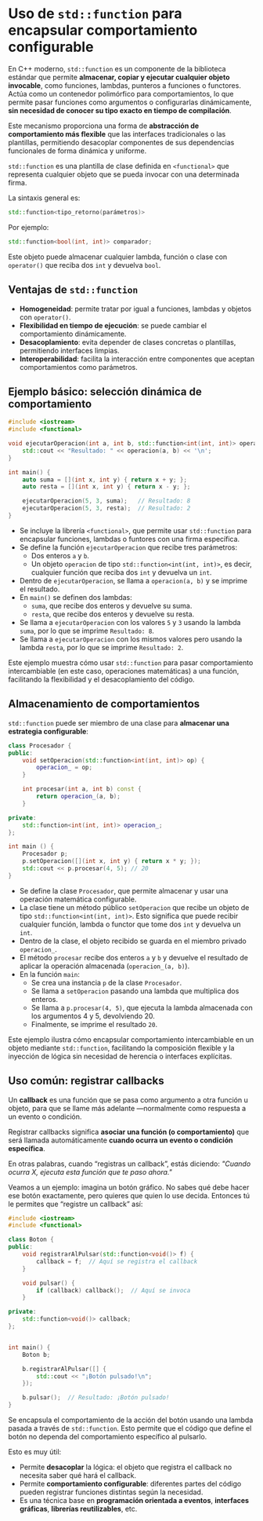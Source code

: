 # Uso de `std::function` para encapsular comportamiento configurable

En C++ moderno, `std::function` es un componente de la biblioteca estándar que permite **almacenar, copiar y ejecutar cualquier objeto invocable**, como funciones, lambdas, punteros a funciones o functores. Actúa como un contenedor polimórfico para comportamientos, lo que permite pasar funciones como argumentos o configurarlas dinámicamente, **sin necesidad de conocer su tipo exacto en tiempo de compilación**.

Este mecanismo proporciona una forma de **abstracción de comportamiento más flexible** que las interfaces tradicionales o las plantillas, permitiendo desacoplar componentes de sus dependencias funcionales de forma dinámica y uniforme.

`std::function` es una plantilla de clase definida en `<functional>` que representa cualquier objeto que se pueda invocar con una determinada firma.

La sintaxis general es:

```cpp
std::function<tipo_retorno(parámetros)>
```

Por ejemplo:

```cpp
std::function<bool(int, int)> comparador;
```

Este objeto puede almacenar cualquier lambda, función o clase con `operator()` que reciba dos `int` y devuelva `bool`.

## Ventajas de `std::function`

* **Homogeneidad**: permite tratar por igual a funciones, lambdas y objetos con `operator()`.
* **Flexibilidad en tiempo de ejecución**: se puede cambiar el comportamiento dinámicamente.
* **Desacoplamiento**: evita depender de clases concretas o plantillas, permitiendo interfaces limpias.
* **Interoperabilidad**: facilita la interacción entre componentes que aceptan comportamientos como parámetros.

## Ejemplo básico: selección dinámica de comportamiento

```cpp
#include <iostream>
#include <functional>

void ejecutarOperacion(int a, int b, std::function<int(int, int)> operacion) {
    std::cout << "Resultado: " << operacion(a, b) << '\n';
}

int main() {
    auto suma = [](int x, int y) { return x + y; };
    auto resta = [](int x, int y) { return x - y; };

    ejecutarOperacion(5, 3, suma);   // Resultado: 8
    ejecutarOperacion(5, 3, resta);  // Resultado: 2
}
```

* Se incluye la librería `<functional>`, que permite usar `std::function` para encapsular funciones, lambdas o funtores con una firma específica.
* Se define la función `ejecutarOperacion` que recibe tres parámetros:
  * Dos enteros `a` y `b`.
  * Un objeto `operacion` de tipo `std::function<int(int, int)>`, es decir, cualquier función que reciba dos `int` y devuelva un `int`.
* Dentro de `ejecutarOperacion`, se llama a `operacion(a, b)` y se imprime el resultado.
* En `main()` se definen dos lambdas:
  * `suma`, que recibe dos enteros y devuelve su suma.
  * `resta`, que recibe dos enteros y devuelve su resta.
* Se llama a `ejecutarOperacion` con los valores `5` y `3` usando la lambda `suma`, por lo que se imprime `Resultado: 8`.
* Se llama a `ejecutarOperacion` con los mismos valores pero usando la lambda `resta`, por lo que se imprime `Resultado: 2`.

Este ejemplo muestra cómo usar `std::function` para pasar comportamiento intercambiable (en este caso, operaciones matemáticas) a una función, facilitando la flexibilidad y el desacoplamiento del código.

## Almacenamiento de comportamientos

`std::function` puede ser miembro de una clase para **almacenar una estrategia configurable**:

```cpp
class Procesador {
public:
    void setOperacion(std::function<int(int, int)> op) {
        operacion_ = op;
    }

    int procesar(int a, int b) const {
        return operacion_(a, b);
    }

private:
    std::function<int(int, int)> operacion_;
};

int main () {
    Procesador p;
    p.setOperacion([](int x, int y) { return x * y; });
    std::cout << p.procesar(4, 5); // 20
}
```

* Se define la clase `Procesador`, que permite almacenar y usar una operación matemática configurable.
* La clase tiene un método público `setOperacion` que recibe un objeto de tipo `std::function<int(int, int)>`. Esto significa que puede recibir cualquier función, lambda o functor que tome dos `int` y devuelva un `int`.
* Dentro de la clase, el objeto recibido se guarda en el miembro privado `operacion_`.
* El método `procesar` recibe dos enteros `a` y `b` y devuelve el resultado de aplicar la operación almacenada (`operacion_(a, b)`).
* En la función `main`:
  * Se crea una instancia `p` de la clase `Procesador`.
  * Se llama a `setOperacion` pasando una lambda que multiplica dos enteros.
  * Se llama a `p.procesar(4, 5)`, que ejecuta la lambda almacenada con los argumentos 4 y 5, devolviendo 20.
  * Finalmente, se imprime el resultado `20`.

Este ejemplo ilustra cómo encapsular comportamiento intercambiable en un objeto mediante `std::function`, facilitando la composición flexible y la inyección de lógica sin necesidad de herencia o interfaces explícitas.

## Uso común: registrar callbacks

Un **callback** es una función que se pasa como argumento a otra función u objeto, para que se llame más adelante —normalmente como respuesta a un evento o condición.

Registrar callbacks significa **asociar una función (o comportamiento)** que será llamada automáticamente **cuando ocurra un evento o condición específica**.

En otras palabras, cuando “registras un callback”, estás diciendo: *"Cuando ocurra X, ejecuta esta función que te paso ahora."*


Veamos a un ejemplo: imagina un botón gráfico. No sabes qué debe hacer ese botón exactamente, pero quieres que quien lo use decida. Entonces tú le permites que “registre un callback” así:

```cpp
#include <iostream>
#include <functional>

class Boton {
public:
    void registrarAlPulsar(std::function<void()> f) {
        callback = f;  // Aquí se registra el callback
    }

    void pulsar() {
        if (callback) callback();  // Aquí se invoca
    }

private:
    std::function<void()> callback;
};


int main() {
    Boton b;

    b.registrarAlPulsar([] {
        std::cout << "¡Botón pulsado!\n";
    });

    b.pulsar();  // Resultado: ¡Botón pulsado!
}
```

Se encapsula el comportamiento de la acción del botón usando una lambda pasada a través de `std::function`. Esto permite que el código que define el botón no dependa del comportamiento específico al pulsarlo.

Esto es muy útil:

* Permite **desacoplar** la lógica: el objeto que registra el callback no necesita saber qué hará el callback.
* Permite **comportamiento configurable**: diferentes partes del código pueden registrar funciones distintas según la necesidad.
* Es una técnica base en **programación orientada a eventos**, **interfaces gráficas**, **librerías reutilizables**, etc.
